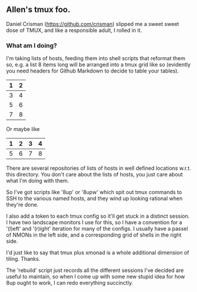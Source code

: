

## Allen's tmux foo.


Daniel Crisman (https://github.com/crisman) slipped me a sweet sweet
dose of TMUX, and like a responsible adult, I rolled in it.



### What am I doing?

I'm taking lists of hosts, feeding them into shell scripts that
reformat them so, e.g. a list 8 items long will be arranged into a
tmux grid like so  (evidently you need headers for Github Markdown to
decide to table your tables).


|1|2|
|-|-|
|3|4|
|5|6|
|7|8|


Or maybe like

|1|2|3|4|
|-|-|-|-|
|5|6|7|8|


There are several repositories of lists of hosts in well defined
locations w.r.t. this directory.  You don't care about the lists of
hosts, you just care about what I'm doing with them.


So I've got scripts like '8up' or '8upw' which spit out tmux commands
to SSH to the various named hosts, and they wind up looking rational
when they're done.

I also add a token to each tmux config so it'll get stuck in a
distinct session.  I have two landscape monitors I use for this, so I
have a convention for a '(l)eft' and '(r)ight' iteration for many of
the configs.  I usually have a passel of NMONs in the left side, and a
corresponding grid of shells in the right side.


I'd just like to say that tmux plus xmonad is a whole additional
dimension of tiling.  Thanks.



The 'rebuild' script just records all the different sessions I've
decided are useful to maintain, so when I come up with some new stupid
idea for how 8up ought to work, I can redo everything succinctly.


